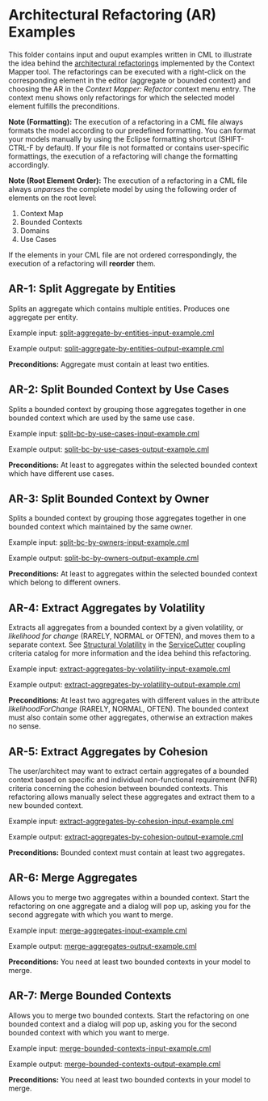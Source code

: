 # Architectural Refactoring (AR) Examples

This folder contains input and ouput examples written in CML to illustrate the idea behind the [architectural refactorings][1] implemented by the Context Mapper tool. The refactorings can be executed with a right-click on the corresponding element in the editor (aggregate or bounded context) and choosing the AR in the _Context Mapper: Refactor_ context menu entry. The context menu shows only refactorings for which the selected model element fulfills the preconditions.

**Note (Formatting):** The execution of a refactoring in a CML file always formats the model according to our predefined formatting. You can format your models manually by using the Eclipse formatting shortcut (SHIFT-CTRL-F by default). If your file is not formatted or contains user-specific formattings, the execution of a refactoring will change the formatting accordingly.  

**Note (Root Element Order):** The execution of a refactoring in a CML file always _unparses_ the complete model by using the following order of elements on the root level:
 1. Context Map
 2. Bounded Contexts
 3. Domains
 4. Use Cases

If the elements in your CML file are not ordered correspondingly, the execution of a refactoring will **reorder** them. 

## AR-1: Split Aggregate by Entities
Splits an aggregate which contains multiple entities. Produces one aggregate per entity.

Example input: [split-aggregate-by-entities-input-example.cml](AR-1-Split-Aggregate-by-Entities/example-input.cml)

Example output: [split-aggregate-by-entities-output-example.cml](AR-1-Split-Aggregate-by-Entities/example-output.cml)

**Preconditions:** Aggregate must contain at least two entities.

## AR-2: Split Bounded Context by Use Cases
Splits a bounded context by grouping those aggregates together in one bounded context which are used by the same use case.

Example input: [split-bc-by-use-cases-input-example.cml](AR-2-Split-Bounded-Context-by-Use-Cases/example-input.cml)

Example output: [split-bc-by-use-cases-output-example.cml](AR-2-Split-Bounded-Context-by-Use-Cases/example-output.cml)

**Preconditions:** At least to aggregates within the selected bounded context which have different use cases.

## AR-3: Split Bounded Context by Owner
Splits a bounded context by grouping those aggregates together in one bounded context which maintained by the same owner.

Example input: [split-bc-by-owners-input-example.cml](AR-3-Split-Bounded-Context-by-Owner/example-input.cml)

Example output: [split-bc-by-owners-output-example.cml](AR-3-Split-Bounded-Context-by-Owner/example-output.cml)

**Preconditions:** At least to aggregates within the selected bounded context which belong to different owners.

## AR-4: Extract Aggregates by Volatility
Extracts all aggregates from a bounded context by a given volatility, or _likelihood for change_ (RARELY, NORMAL or OFTEN), and moves them to a separate context.
See [Structural Volatility](https://github.com/ServiceCutter/ServiceCutter/wiki/CC-4-Structural-Volatility) in the [ServiceCutter](https://github.com/ServiceCutter/ServiceCutter/wiki/Coupling-Criteria) coupling criteria catalog for more information and the idea behind this refactoring.

Example input: [extract-aggregates-by-volatility-input-example.cml](AR-4-Extract-Aggregates-by-Volatility/example-input.cml)

Example output: [extract-aggregates-by-volatility-output-example.cml](AR-4-Extract-Aggregates-by-Volatility/example-output.cml)

**Preconditions:** At least two aggregates with different values in the attribute _likelihoodForChange_ (RARELY, NORMAL, OFTEN). The bounded context must also contain some other aggregates, otherwise an extraction makes no sense.

## AR-5: Extract Aggregates by Cohesion
The user/architect may want to extract certain aggregates of a bounded context based on specific and individual non-functional requirement (NFR) criteria concerning the cohesion between bounded contexts. This refactoring allows manually select these aggregates and extract them to a new bounded context.

Example input: [extract-aggregates-by-cohesion-input-example.cml](AR-5-Extract-Aggregates-by-Cohesion/example-input.cml)

Example output: [extract-aggregates-by-cohesion-output-example.cml](AR-5-Extract-Aggregates-by-Cohesion/example-output.cml)

**Preconditions:** Bounded context must contain at least two aggregates.

## AR-6: Merge Aggregates
Allows you to merge two aggregates within a bounded context. Start the refactoring on one aggregate and a dialog will pop up, asking you for the second aggregate with which you want to merge.

Example input: [merge-aggregates-input-example.cml](AR-6-Merge-Aggregates/example-input.cml)

Example output: [merge-aggregates-output-example.cml](AR-6-Merge-Aggregates/example-output.cml)

**Preconditions:** You need at least two bounded contexts in your model to merge.

## AR-7: Merge Bounded Contexts
Allows you to merge two bounded contexts. Start the refactoring on one bounded context and a dialog will pop up, asking you for the second bounded context with which you want to merge.

Example input: [merge-bounded-contexts-input-example.cml](AR-7-Merge-Bounded-Contexts/example-input.cml)

Example output: [merge-bounded-contexts-output-example.cml](AR-7-Merge-Bounded-Contexts/example-output.cml)

**Preconditions:** You need at least two bounded contexts in your model to merge.

[1]: https://link.springer.com/article/10.1007%2Fs00607-016-0520-y
